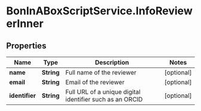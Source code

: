 # BonInABoxScriptService.InfoReviewerInner

## Properties

Name | Type | Description | Notes
------------ | ------------- | ------------- | -------------
**name** | **String** | Full name of the reviewer | [optional] 
**email** | **String** | Email of the reviewer | [optional] 
**identifier** | **String** | Full URL of a unique digital identifier such as an ORCID | [optional] 


